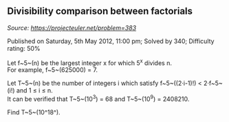 Divisibility comparison between factorials
------------------------------------------

*Source: https://projecteuler.net/problem=383*

Published on Saturday, 5th May 2012, 11:00 pm; Solved by 340; Difficulty
rating: 50%

Let f~5~(n) be the largest integer x for which 5<sup>x</sup> divides n.\
 For example, f~5~(625000) = 7.

Let T~5~(n) be the number of integers i which satisfy f~5~((2·i-1)!) \<
2·f~5~(i!) and 1 ≤ i ≤ n.\
 It can be verified that T~5~(10<sup>3</sup>) = 68 and T~5~(10<sup>9</sup>) = 2408210.

Find T~5~(10^18^).
